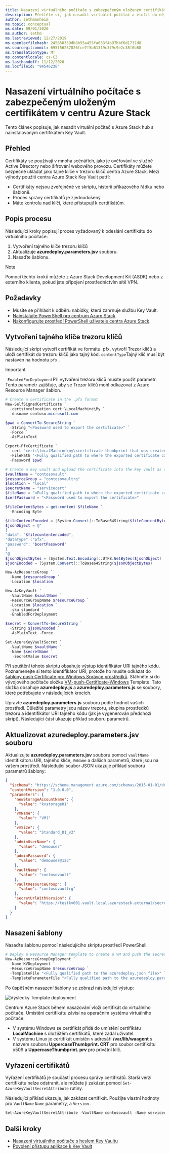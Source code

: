 ```yaml
---
title: Nasazení virtuálního počítače s zabezpečeným uloženým certifikátem v centru Azure Stack
description: Přečtěte si, jak nasadit virtuální počítač a vložit do něj certifikát pomocí trezoru klíčů v centru Azure Stack.
author: sethmanheim
ms.topic: conceptual
ms.date: 09/01/2020
ms.author: sethm
ms.lastreviewed: 12/27/2019
ms.openlocfilehash: 245658359db8b55a455fa653f4b97bbf6d1737d8
ms.sourcegitcommit: 695f56237826fce7f5b81319c379c9e2c38f0b88
ms.translationtype: MT
ms.contentlocale: cs-CZ
ms.lasthandoff: 11/12/2020
ms.locfileid: "94546238"
---
```

# <a name="deploy-a-vm-with-a-securely-stored-certificate-on-azure-stack-hub"></a>Nasazení virtuálního počítače s zabezpečeným uloženým certifikátem v centru Azure Stack

Tento článek popisuje, jak nasadit virtuální počítač s Azure Stack hub s nainstalovaným certifikátem Key Vault.

## <a name="overview"></a>Přehled

Certifikáty se používají v mnoha scénářích, jako je ověřování ve službě Active Directory nebo šifrování webového provozu. Certifikáty můžete bezpečně ukládat jako tajné klíče v trezoru klíčů centra Azure Stack. Mezi výhody použití centra Azure Stack Key Vault patří:

* Certifikáty nejsou zveřejněné ve skriptu, historii příkazového řádku nebo šabloně.
* Proces správy certifikátů je zjednodušený.
* Máte kontrolu nad klíči, které přistupují k certifikátům.

## <a name="process-description"></a>Popis procesu

Následující kroky popisují proces vyžadovaný k odeslání certifikátu do virtuálního počítače:

1. Vytvoření tajného klíče trezoru klíčů
2. Aktualizuje **azuredeploy.parameters.jsv** souboru.
3. Nasaďte šablonu.

> [!NOTE]
> Pomocí těchto kroků můžete z Azure Stack Development Kit (ASDK) nebo z externího klienta, pokud jste připojení prostřednictvím sítě VPN.

## <a name="prerequisites"></a>Požadavky

* Musíte se přihlásit k odběru nabídky, která zahrnuje službu Key Vault.
* [Nainstalujte PowerShell pro centrum Azure Stack](../operator/powershell-install-az-module.md).
* [Nakonfigurujte prostředí PowerShell uživatele centra Azure Stack](azure-stack-powershell-configure-user.md).

## <a name="create-a-key-vault-secret"></a>Vytvoření tajného klíče trezoru klíčů

Následující skript vytvoří certifikát ve formátu. pfx, vytvoří Trezor klíčů a uloží certifikát do trezoru klíčů jako tajný kód. `contentType`Tajný klíč musí být nastaven na hodnotu `pfx` .

> [!IMPORTANT]
> `-EnabledForDeployment`Při vytváření trezoru klíčů musíte použít parametr. Tento parametr zajišťuje, aby se Trezor klíčů mohl odkazovat z Azure Resource Manager šablon.

```powershell
# Create a certificate in the .pfx format
New-SelfSignedCertificate `
  -certstorelocation cert:\LocalMachine\My `
  -dnsname contoso.microsoft.com

$pwd = ConvertTo-SecureString `
  -String "<Password used to export the certificate>" `
  -Force `
  -AsPlainText

Export-PfxCertificate `
  -cert "cert:\localMachine\my\<certificate thumbprint that was created in the previous step>" `
  -FilePath "<Fully qualified path to where the exported certificate can be stored>" `
  -Password $pwd

# Create a key vault and upload the certificate into the key vault as a secret
$vaultName = "contosovault"
$resourceGroup = "contosovaultrg"
$location = "local"
$secretName = "servicecert"
$fileName = "<Fully qualified path to where the exported certificate can be stored>"
$certPassword = "<Password used to export the certificate>"

$fileContentBytes = get-content $fileName `
  -Encoding Byte

$fileContentEncoded = [System.Convert]::ToBase64String($fileContentBytes)
$jsonObject = @"
{
"data": "$filecontentencoded",
"dataType" :"pfx",
"password": "$certPassword"
}
"@
$jsonObjectBytes = [System.Text.Encoding]::UTF8.GetBytes($jsonObject)
$jsonEncoded = [System.Convert]::ToBase64String($jsonObjectBytes)

New-AzResourceGroup `
  -Name $resourceGroup `
  -Location $location

New-AzKeyVault `
  -VaultName $vaultName `
  -ResourceGroupName $resourceGroup `
  -Location $location `
  -sku standard `
  -EnabledForDeployment

$secret = ConvertTo-SecureString `
  -String $jsonEncoded `
  -AsPlainText -Force

Set-AzureKeyVaultSecret `
  -VaultName $vaultName `
  -Name $secretName `
   -SecretValue $secret
```

Při spuštění tohoto skriptu obsahuje výstup identifikátor URI tajného kódu. Poznamenejte si tento identifikátor URI, protože ho musíte odkázat do [šablony push Certificate pro Windows Správce prostředků](https://github.com/Azure/AzureStack-QuickStart-Templates/tree/master/201-vm-windows-pushcertificate). Stáhněte si do vývojového počítače složku [VM-push-Certificate-Windows](https://github.com/Azure/AzureStack-QuickStart-Templates/tree/master/201-vm-windows-pushcertificate) Template. Tato složka obsahuje **azuredeploy.js** a **azuredeploy.parameters.js** se soubory, které potřebujete v následujících krocích.

Upravte **azuredeploy.parameters.js** souboru podle hodnot vašich prostředí. Důležité parametry jsou název trezoru, skupina prostředků trezoru a identifikátor URI tajného kódu (jak je vygenerován předchozí skript). Následující část ukazuje příklad souboru parametrů.

## <a name="update-the-azuredeployparametersjson-file"></a>Aktualizovat azuredeploy.parameters.jsv souboru

Aktualizujte **azuredeploy.parameters.jsv** souboru pomocí `vaultName` identifikátoru URI, tajného klíče, `VmName` a dalších parametrů, které jsou na vašem prostředí. Následující soubor JSON ukazuje příklad souboru parametrů šablony:

```json
{
  "$schema": "https://schema.management.azure.com/schemas/2015-01-01/deploymentParameters.json#",
  "contentVersion": "1.0.0.0",
  "parameters": {
    "newStorageAccountName": {
      "value": "kvstorage01"
    },
    "vmName": {
      "value": "VM1"
    },
    "vmSize": {
      "value": "Standard_D1_v2"
    },
    "adminUserName": {
      "value": "demouser"
    },
    "adminPassword": {
      "value": "demouser@123"
    },
    "vaultName": {
      "value": "contosovault"
    },
    "vaultResourceGroup": {
      "value": "contosovaultrg"
    },
    "secretUrlWithVersion": {
      "value": "https://testkv001.vault.local.azurestack.external/secrets/testcert002/82afeeb84f4442329ce06593502e7840"
    }
  }
}
```

## <a name="deploy-the-template"></a>Nasazení šablony

Nasaďte šablonu pomocí následujícího skriptu prostředí PowerShell:

```powershell
# Deploy a Resource Manager template to create a VM and push the secret to it
New-AzResourceGroupDeployment `
  -Name KVDeployment `
  -ResourceGroupName $resourceGroup `
  -TemplateFile "<Fully qualified path to the azuredeploy.json file>" `
  -TemplateParameterFile "<Fully qualified path to the azuredeploy.parameters.json file>"
```

Po úspěšném nasazení šablony se zobrazí následující výstup:

![Výsledky Template deployment](media/azure-stack-key-vault-push-secret-into-vm/deployment-output.png)

Centrum Azure Stack během nasazování vloží certifikát do virtuálního počítače. Umístění certifikátu závisí na operačním systému virtuálního počítače:

* V systému Windows se certifikát přidá do umístění certifikátu **LocalMachine** s úložištěm certifikátů, které zadal uživatel.
* V systému Linux je certifikát umístěn v adresáři **/var/lib/waagent** s názvem souboru **UppercaseThumbprint. CRT** pro soubor certifikátu x509 a **UppercaseThumbprint. prv** pro privátní klíč.

## <a name="retire-certificates"></a>Vyřazení certifikátů

Vyřazení certifikátů je součástí procesu správy certifikátů. Starší verzi certifikátu nelze odstranit, ale můžete ji zakázat pomocí `Set-AzureKeyVaultSecretAttribute` rutiny.

Následující příklad ukazuje, jak zakázat certifikát. Použijte vlastní hodnoty pro `VaultName` `Name` parametry, a `Version` .

```powershell
Set-AzureKeyVaultSecretAttribute -VaultName contosovault -Name servicecert -Version e3391a126b65414f93f6f9806743a1f7 -Enable 0
```

## <a name="next-steps"></a>Další kroky

* [Nasazení virtuálního počítače s heslem Key Vaultu](azure-stack-key-vault-deploy-vm-with-secret.md)
* [Povolení přístupu aplikace k Key Vault](azure-stack-key-vault-sample-app.md)
